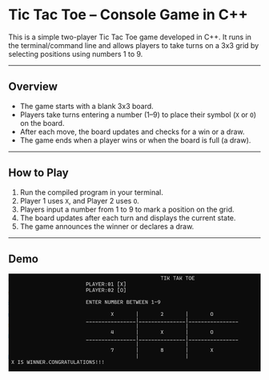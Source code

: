 # Tic Tac Toe – Console Game in C++

This is a simple two-player Tic Tac Toe game developed in C++. It runs in the terminal/command line and allows players to take turns on a 3x3 grid by selecting positions using numbers 1 to 9.

---

## Overview

- The game starts with a blank 3x3 board.
- Players take turns entering a number (1–9) to place their symbol (`X` or `O`) on the board.
- After each move, the board updates and checks for a win or a draw.
- The game ends when a player wins or when the board is full (a draw).

---

## How to Play

1. Run the compiled program in your terminal.
2. Player 1 uses `X`, and Player 2 uses `O`.
3. Players input a number from 1 to 9 to mark a position on the grid.
4. The board updates after each turn and displays the current state.
5. The game announces the winner or declares a draw.

---

## Demo

![Demo Screenshot](demo.png)
